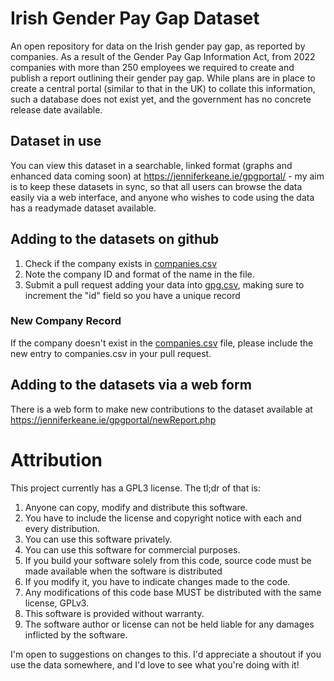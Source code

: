 # Irish Gender Pay Gap Dataset

An open repository for data on the Irish gender pay gap, as reported by companies. As a result of the Gender Pay Gap Information Act, from 2022 companies with more than 250 employees we required to create and publish a report outlining their gender pay gap. While plans are in place to create a central portal (similar to that in the UK) to collate this information, such a database does not exist yet, and the government has no concrete release date available. 

## Dataset in use

You can view this dataset in a searchable, linked format (graphs and enhanced data coming soon) at https://jenniferkeane.ie/gpgportal/ - my aim is to keep these datasets in sync, so that all users can browse the data easily via a web interface, and anyone who wishes to code using the data has a readymade dataset available.

## Adding to the datasets on github

1. Check if the company exists in [companies.csv](companies.csv)
2. Note the company ID and format of the name in the file.
3. Submit a pull request adding your data into [gpg.csv](gpg.csv), making sure to increment the "id" field so you have a unique record

### New Company Record
If the company doesn't exist in the [companies.csv](companies.csv) file, please include the new entry to companies.csv in your pull request. 

## Adding to the datasets via a web form

There is a web form to make new contributions to the dataset available at https://jenniferkeane.ie/gpgportal/newReport.php

# Attribution

This project currently has a GPL3 license. The tl;dr of that is:
1. Anyone can copy, modify and distribute this software.
2. You have to include the license and copyright notice with each and every distribution.
3. You can use this software privately.
4. You can use this software for commercial purposes.
5. If you build your software solely from this code, source code must be made available when the software is distributed
6. If you modify it, you have to indicate changes made to the code.
7. Any modifications of this code base MUST be distributed with the same license, GPLv3.
8. This software is provided without warranty.
9. The software author or license can not be held liable for any damages inflicted by the software.

I'm open to suggestions on changes to this. I'd appreciate a shoutout if you use the data somewhere, and I'd love to see what you're doing with it!

